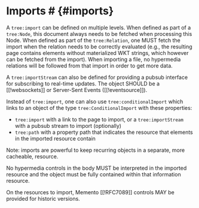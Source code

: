 # Imports # {#imports}

A <code>tree:import</code> can be defined on multiple levels. When defined as part of a <code>tree:Node</code>, this document always needs to be fetched when processing this Node.
When defined as part of the <code>tree:Relation</code>, one MUST fetch the import when the relation needs to be correctly evaluated (e.g., the resulting page contains elements without materialized WKT strings, which however can be fetched from the import).
When importing a file, no hypermedia relations will be followed from that import in order to get more data.

A <code>tree:importStream</code> can also be defined for providing a pubsub interface for subscribing to real-time updates. The object SHOULD be a [[!websockets]] or Server-Sent Events ([[!eventsource]]).

Instead of <code>tree:import</code>, one can also use <code>tree:conditionalImport</code> which links to an object of the type <code>tree:ConditionalImport</code> with these properties:

 * <code>tree:import</code> with a link to the page to import, or a <code>tree:importStream</code> with a pubsub stream to import (optionally)
 * <code>tree:path</code> with a property path that indicates the resource that elements in the imported resource contain

Note: imports are powerful to keep recurring objects in a separate, more cacheable, resource.

No hypermedia controls in the body MUST be interpreted in the imported resource and the object must be fully contained within that information resource.

On the resources to import, Memento [[!RFC7089]] controls MAY be provided for historic versions.